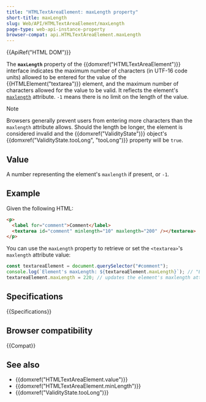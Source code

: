 ```yaml
---
title: "HTMLTextAreaElement: maxLength property"
short-title: maxLength
slug: Web/API/HTMLTextAreaElement/maxLength
page-type: web-api-instance-property
browser-compat: api.HTMLTextAreaElement.maxLength
---
```


{{ApiRef("HTML DOM")}}

The **`maxLength`** property of the {{domxref("HTMLTextAreaElement")}} interface indicates the maximum number of characters (in UTF-16 code units) allowed to be entered for the value of the {{HTMLElement("textarea")}} element, and the maximum number of characters allowed for the value to be valid. It reflects the element's [`maxlength`](/en-US/docs/Web/HTML/Reference/Element/textarea#maxlength) attribute. `-1` means there is no limit on the length of the value.

> [!NOTE]
> Browsers generally prevent users from entering more characters than the `maxlength` attribute allows. Should the length be longer, the element is considered invalid and the {{domxref("ValidityState")}} object's {{domxref("ValidityState.tooLong", "tooLong")}} property will be `true`.

## Value

A number representing the element's `maxlength` if present, or `-1`.

## Example

Given the following HTML:

```html
<p>
  <label for="comment">Comment</label>
  <textarea id="comment" minlength="10" maxlength="200" /></textarea>
</p>
```

You can use the `maxLength` property to retrieve or set the `<textarea>`'s `maxlength` attribute value:

```js
const textareaElement = document.querySelector("#comment");
console.log(`Element's maxLength: ${textareaElement.maxLength}`); // "Element's maxlength: 200"
textareaElement.maxLength = 220; // updates the element's maxlength attribute value
```

## Specifications

{{Specifications}}

## Browser compatibility

{{Compat}}

## See also

- {{domxref("HTMLTextAreaElement.value")}}
- {{domxref("HTMLTextAreaElement.minLength")}}
- {{domxref("ValidityState.tooLong")}}
